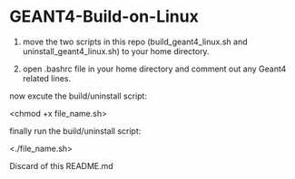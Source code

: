 # GEANT4-Build-on-Linux
1. move the two scripts in this repo (build_geant4_linux.sh and uninstall_geant4_linux.sh) to your home directory.

2. open .bashrc file in your home directory and comment out any Geant4  related lines.

now excute the build/uninstall script:

<chmod +x file_name.sh>

finally run the build/uninstall script:

<./file_name.sh>

Discard of this README.md
